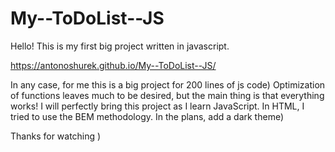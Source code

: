 # My--ToDoList--JS

Hello! This is my first big project written in javascript. 

https://antonoshurek.github.io/My--ToDoList--JS/

In any case, for me this is a big project for 200 lines of js code) 
Optimization of functions leaves much to be desired, but the main thing is that everything works!
I will perfectly bring this project as I learn JavaScript.
In HTML, I tried to use the BEM methodology. 
In the plans, add a dark theme)

Thanks for watching )
